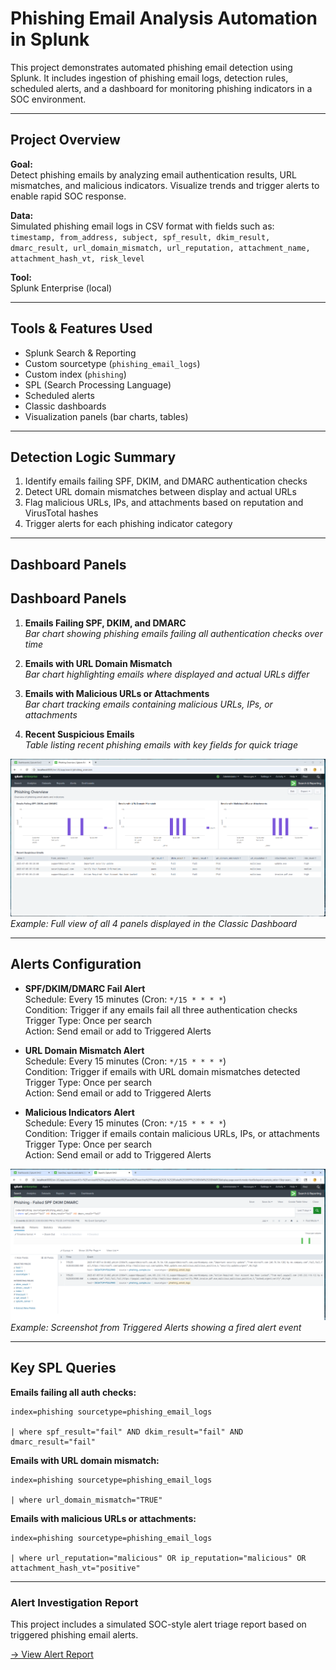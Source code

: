 # Phishing Email Analysis Automation in Splunk

This project demonstrates automated phishing email detection using Splunk. It includes ingestion of phishing email logs, detection rules, scheduled alerts, and a dashboard for monitoring phishing indicators in a SOC environment.

---

## Project Overview

**Goal:**  
Detect phishing emails by analyzing email authentication results, URL mismatches, and malicious indicators. Visualize trends and trigger alerts to enable rapid SOC response.

**Data:**  
Simulated phishing email logs in CSV format with fields such as:  
`timestamp, from_address, subject, spf_result, dkim_result, dmarc_result, url_domain_mismatch, url_reputation, attachment_name, attachment_hash_vt, risk_level`

**Tool:**  
Splunk Enterprise (local)

---

## Tools & Features Used

- Splunk Search & Reporting  
- Custom sourcetype (`phishing_email_logs`)  
- Custom index (`phishing`)  
- SPL (Search Processing Language)  
- Scheduled alerts  
- Classic dashboards  
- Visualization panels (bar charts, tables)  

---

## Detection Logic Summary

1. Identify emails failing SPF, DKIM, and DMARC authentication checks  
2. Detect URL domain mismatches between display and actual URLs  
3. Flag malicious URLs, IPs, and attachments based on reputation and VirusTotal hashes  
4. Trigger alerts for each phishing indicator category  

---

## Dashboard Panels

## Dashboard Panels

1. **Emails Failing SPF, DKIM, and DMARC**  
   *Bar chart showing phishing emails failing all authentication checks over time*

2. **Emails with URL Domain Mismatch**  
   *Bar chart highlighting emails where displayed and actual URLs differ*

3. **Emails with Malicious URLs or Attachments**  
   *Bar chart tracking emails containing malicious URLs, IPs, or attachments*

4. **Recent Suspicious Emails**  
   *Table listing recent phishing emails with key fields for quick triage*

![Dashboard Screenshot](screenshots/dashboard_phishing_overview_full.png)  
_Example: Full view of all 4 panels displayed in the Classic Dashboard_

---

## Alerts Configuration

- **SPF/DKIM/DMARC Fail Alert**  
  Schedule: Every 15 minutes (Cron: `*/15 * * * *`)  
  Condition: Trigger if any emails fail all three authentication checks  
  Trigger Type: Once per search  
  Action: Send email or add to Triggered Alerts

- **URL Domain Mismatch Alert**  
  Schedule: Every 15 minutes (Cron: `*/15 * * * *`)  
  Condition: Trigger if emails with URL domain mismatches detected  
  Trigger Type: Once per search  
  Action: Send email or add to Triggered Alerts

- **Malicious Indicators Alert**  
  Schedule: Every 15 minutes (Cron: `*/15 * * * *`)  
  Condition: Trigger if emails contain malicious URLs, IPs, or attachments  
  Trigger Type: Once per search  
  Action: Send email or add to Triggered Alerts

![Alert Screenshot](screenshots/alert_triggered_phishing_fail_auth.png)  
_Example: Screenshot from Triggered Alerts showing a fired alert event_  

---

## Key SPL Queries

**Emails failing all auth checks:**  
```
index=phishing sourcetype=phishing_email_logs

| where spf_result="fail" AND dkim_result="fail" AND dmarc_result="fail"
```

**Emails with URL domain mismatch:**
```
index=phishing sourcetype=phishing_email_logs

| where url_domain_mismatch="TRUE"
```

**Emails with malicious URLs or attachments:**
```
index=phishing sourcetype=phishing_email_logs

| where url_reputation="malicious" OR ip_reputation="malicious" OR attachment_hash_vt="positive"
```
---

### Alert Investigation Report

This project includes a simulated SOC-style alert triage report based on triggered phishing email alerts.

[→ View Alert Report](https://github.com/LogLogic/SIEMDashboardsDetectionEngineering/blob/main/PhishingEmailAnalysisSplunk/investigations/alert-investigation_phishing_failed-auth_20250705.md)  

